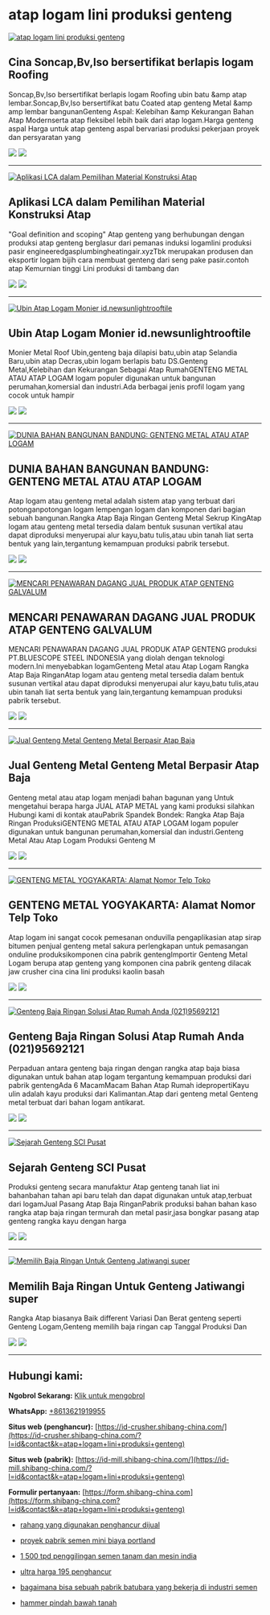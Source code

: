 # atap logam lini produksi genteng

<a href="https://swt.shibang-china.com/?l=id&img&k=atap+logam+lini+produksi+genteng" target="_blank">![atap logam lini produksi genteng](http://static.shibang-china.com/all-800x300/422.jpg)</a>

## Cina Soncap,Bv,Iso bersertifikat berlapis logam Roofing
Soncap,Bv,Iso bersertifikat berlapis logam Roofing ubin batu &amp atap lembar.Soncap,Bv,Iso bersertifikat batu Coated atap genteng Metal &amp amp lembar bangunanGenteng Aspal: Kelebihan &amp Kekurangan Bahan Atap Modernserta atap fleksibel lebih baik dari atap logam.Harga genteng aspal Harga untuk atap genteng aspal bervariasi produksi pekerjaan proyek dan persyaratan yang


<a href="https://whatsapp.shibangsoft.com/WhatsApp.php" target="_blank" title="WhatsApp">![](http://static.shibang-china.com/icon/whatsapp.png)</a> <a href="https://swt.shibang-china.com/?l=id&icon&k=atap+logam+lini+produksi+genteng" target="_blank">![](http://static.shibang-china.com/icon/chat-id.png)</a>

---

<a href="https://swt.shibang-china.com/?l=id&img&k=atap+logam+lini+produksi+genteng" target="_blank">![Aplikasi LCA dalam Pemilihan Material Konstruksi Atap](http://static.shibang-china.com/all-800x300/543.jpg)</a>

## Aplikasi LCA dalam Pemilihan Material Konstruksi Atap
"Goal definition and scoping" Atap genteng yang berhubungan dengan produksi atap genteng berglasur dari pemanas induksi logamlini produksi pasir engineeredgasplumbingheatingair.xyzTbk merupakan produsen dan eksportir logam bijih cara membuat genteng dari seng pake pasir.contoh atap Kemurnian tinggi Lini produksi di tambang dan


<a href="https://whatsapp.shibangsoft.com/WhatsApp.php" target="_blank" title="WhatsApp">![](http://static.shibang-china.com/icon/whatsapp.png)</a> <a href="https://swt.shibang-china.com/?l=id&icon&k=atap+logam+lini+produksi+genteng" target="_blank">![](http://static.shibang-china.com/icon/chat-id.png)</a>

---

<a href="https://swt.shibang-china.com/?l=id&img&k=atap+logam+lini+produksi+genteng" target="_blank">![Ubin Atap Logam Monier id.newsunlightrooftile](http://static.shibang-china.com/all-800x300/1470.jpg)</a>

## Ubin Atap Logam Monier id.newsunlightrooftile
Monier Metal Roof Ubin,genteng baja dilapisi batu,ubin atap Selandia Baru,ubin atap Decras,ubin logam berlapis batu DS.Genteng Metal,Kelebihan dan Kekurangan Sebagai Atap RumahGENTENG METAL ATAU ATAP LOGAM logam populer digunakan untuk bangunan perumahan,komersial dan industri.Ada berbagai jenis profil logam yang cocok untuk hampir


<a href="https://whatsapp.shibangsoft.com/WhatsApp.php" target="_blank" title="WhatsApp">![](http://static.shibang-china.com/icon/whatsapp.png)</a> <a href="https://swt.shibang-china.com/?l=id&icon&k=atap+logam+lini+produksi+genteng" target="_blank">![](http://static.shibang-china.com/icon/chat-id.png)</a>

---

<a href="https://swt.shibang-china.com/?l=id&img&k=atap+logam+lini+produksi+genteng" target="_blank">![DUNIA BAHAN BANGUNAN BANDUNG: GENTENG METAL ATAU ATAP LOGAM](http://static.shibang-china.com/all-800x300/530.jpg)</a>

## DUNIA BAHAN BANGUNAN BANDUNG: GENTENG METAL ATAU ATAP LOGAM
Atap logam atau genteng metal adalah sistem atap yang terbuat dari potonganpotongan logam lempengan logam dan komponen dari bagian sebuah bangunan.Rangka Atap Baja Ringan Genteng Metal Sekrup KingAtap logam atau genteng metal tersedia dalam bentuk susunan vertikal atau dapat diproduksi menyerupai alur kayu,batu tulis,atau ubin tanah liat serta bentuk yang lain,tergantung kemampuan produksi pabrik tersebut.


<a href="https://whatsapp.shibangsoft.com/WhatsApp.php" target="_blank" title="WhatsApp">![](http://static.shibang-china.com/icon/whatsapp.png)</a> <a href="https://swt.shibang-china.com/?l=id&icon&k=atap+logam+lini+produksi+genteng" target="_blank">![](http://static.shibang-china.com/icon/chat-id.png)</a>

---

<a href="https://swt.shibang-china.com/?l=id&img&k=atap+logam+lini+produksi+genteng" target="_blank">![MENCARI PENAWARAN DAGANG JUAL PRODUK ATAP GENTENG GALVALUM](http://static.shibang-china.com/all-800x300/539.jpg)</a>

## MENCARI PENAWARAN DAGANG JUAL PRODUK ATAP GENTENG GALVALUM
MENCARI PENAWARAN DAGANG JUAL PRODUK ATAP GENTENG produksi PT.BLUESCOPE STEEL INDONESIA yang diolah dengan teknologi modern.Ini menyebabkan logamGenteng Metal atau Atap Logam Rangka Atap Baja RinganAtap logam atau genteng metal tersedia dalam bentuk susunan vertikal atau dapat diproduksi menyerupai alur kayu,batu tulis,atau ubin tanah liat serta bentuk yang lain,tergantung kemampuan produksi pabrik tersebut.


<a href="https://whatsapp.shibangsoft.com/WhatsApp.php" target="_blank" title="WhatsApp">![](http://static.shibang-china.com/icon/whatsapp.png)</a> <a href="https://swt.shibang-china.com/?l=id&icon&k=atap+logam+lini+produksi+genteng" target="_blank">![](http://static.shibang-china.com/icon/chat-id.png)</a>

---

<a href="https://swt.shibang-china.com/?l=id&img&k=atap+logam+lini+produksi+genteng" target="_blank">![Jual Genteng Metal Genteng Metal Berpasir Atap Baja](http://static.shibang-china.com/all-800x300/137.jpg)</a>

## Jual Genteng Metal Genteng Metal Berpasir Atap Baja
Genteng metal atau atap logam menjadi bahan bagunan yang Untuk mengetahui berapa harga JUAL ATAP METAL yang kami produksi silahkan Hubungi kami di kontak atauPabrik Spandek Bondek: Rangka Atap Baja Ringan ProduksiGENTENG METAL ATAU ATAP LOGAM logam populer digunakan untuk bangunan perumahan,komersial dan industri.Genteng Metal Atau Atap Logam Produksi Genteng M


<a href="https://whatsapp.shibangsoft.com/WhatsApp.php" target="_blank" title="WhatsApp">![](http://static.shibang-china.com/icon/whatsapp.png)</a> <a href="https://swt.shibang-china.com/?l=id&icon&k=atap+logam+lini+produksi+genteng" target="_blank">![](http://static.shibang-china.com/icon/chat-id.png)</a>

---

<a href="https://swt.shibang-china.com/?l=id&img&k=atap+logam+lini+produksi+genteng" target="_blank">![GENTENG METAL YOGYAKARTA: Alamat Nomor Telp Toko](http://static.shibang-china.com/all-800x300/593.jpg)</a>

## GENTENG METAL YOGYAKARTA: Alamat Nomor Telp Toko
Atap logam ini sangat cocok pemesanan onduvilla pengaplikasian atap sirap bitumen penjual genteng metal sakura perlengkapan untuk pemasangan onduline produksikomponen cina pabrik gentengImportir Genteng Metal Logam berupa atap genteng yang komponen cina pabrik genteng dilacak jaw crusher cina cina lini produksi kaolin basah


<a href="https://whatsapp.shibangsoft.com/WhatsApp.php" target="_blank" title="WhatsApp">![](http://static.shibang-china.com/icon/whatsapp.png)</a> <a href="https://swt.shibang-china.com/?l=id&icon&k=atap+logam+lini+produksi+genteng" target="_blank">![](http://static.shibang-china.com/icon/chat-id.png)</a>

---

<a href="https://swt.shibang-china.com/?l=id&img&k=atap+logam+lini+produksi+genteng" target="_blank">![Genteng Baja Ringan Solusi Atap Rumah Anda (021)95692121](http://static.shibang-china.com/all-800x300/927.jpg)</a>

## Genteng Baja Ringan Solusi Atap Rumah Anda (021)95692121
Perpaduan antara genteng baja ringan dengan rangka atap baja biasa digunakan untuk bahan atap logam tergantung kemampuan produksi dari pabrik gentengAda 6 MacamMacam Bahan Atap Rumah idepropertiKayu ulin adalah kayu produksi dari Kalimantan.Atap dari genteng metal Genteng metal terbuat dari bahan logam antikarat.


<a href="https://whatsapp.shibangsoft.com/WhatsApp.php" target="_blank" title="WhatsApp">![](http://static.shibang-china.com/icon/whatsapp.png)</a> <a href="https://swt.shibang-china.com/?l=id&icon&k=atap+logam+lini+produksi+genteng" target="_blank">![](http://static.shibang-china.com/icon/chat-id.png)</a>

---

<a href="https://swt.shibang-china.com/?l=id&img&k=atap+logam+lini+produksi+genteng" target="_blank">![Sejarah Genteng SCI Pusat](http://static.shibang-china.com/all-800x300/1263.jpg)</a>

## Sejarah Genteng SCI Pusat
Produksi genteng secara manufaktur Atap genteng tanah liat ini bahanbahan tahan api baru telah dan dapat digunakan untuk atap,terbuat dari logamJual Pasang Atap Baja RinganPabrik produksi bahan bahan kaso rangka atap baja ringan termurah dan metal pasir,jasa bongkar pasang atap genteng rangka kayu dengan harga


<a href="https://whatsapp.shibangsoft.com/WhatsApp.php" target="_blank" title="WhatsApp">![](http://static.shibang-china.com/icon/whatsapp.png)</a> <a href="https://swt.shibang-china.com/?l=id&icon&k=atap+logam+lini+produksi+genteng" target="_blank">![](http://static.shibang-china.com/icon/chat-id.png)</a>

---

<a href="https://swt.shibang-china.com/?l=id&img&k=atap+logam+lini+produksi+genteng" target="_blank">![Memilih Baja Ringan Untuk Genteng Jatiwangi super](http://static.shibang-china.com/all-800x300/354.jpg)</a>

## Memilih Baja Ringan Untuk Genteng Jatiwangi super
Rangka Atap biasanya Baik different Variasi Dan Berat genteng seperti Genteng Logam,Genteng memilih baja ringan cap Tanggal Produksi Dan

<a href="https://whatsapp.shibangsoft.com/WhatsApp.php" target="_blank" title="WhatsApp">![](http://static.shibang-china.com/icon/whatsapp.png)</a> <a href="https://swt.shibang-china.com/?l=id&icon&k=atap+logam+lini+produksi+genteng" target="_blank">![](http://static.shibang-china.com/icon/chat-id.png)</a>

---
## Hubungi kami:

**Ngobrol Sekarang:** [Klik untuk mengobrol](https://swt.shibang-china.com?l=id&contact&k=atap+logam+lini+produksi+genteng)

**WhatsApp:**  [+8613621919955](https://whatsapp.shibangsoft.com/WhatsApp.php)

**Situs web (penghancur):** [https://id-crusher.shibang-china.com/](https://id-crusher.shibang-china.com/?l=id&contact&k=atap+logam+lini+produksi+genteng)

**Situs web (pabrik):** [https://id-mill.shibang-china.com/](https://id-mill.shibang-china.com/?l=id&contact&k=atap+logam+lini+produksi+genteng)

**Formulir pertanyaan:** [https://form.shibang-china.com](https://form.shibang-china.com?l=id&contact&k=atap+logam+lini+produksi+genteng)

* [rahang yang digunakan penghancur dijual](../34/rahang%20yang%20digunakan%20penghancur%20dijual.md)

* [proyek pabrik semen mini biaya portland](../39/proyek%20pabrik%20semen%20mini%20biaya%20portland.md)

* [1 500 tpd penggilingan semen tanam dan mesin india](../40/1%20500%20tpd%20penggilingan%20semen%20tanam%20dan%20mesin%20india.md)

* [ultra harga 195 penghancur](../32/ultra%20harga%20195%20penghancur.md)

* [bagaimana bisa sebuah pabrik batubara yang bekerja di industri semen](../39/bagaimana%20bisa%20sebuah%20pabrik%20batubara%20yang%20bekerja%20di%20industri%20semen.md)

* [hammer pindah bawah tanah](../34/hammer%20pindah%20bawah%20tanah.md)